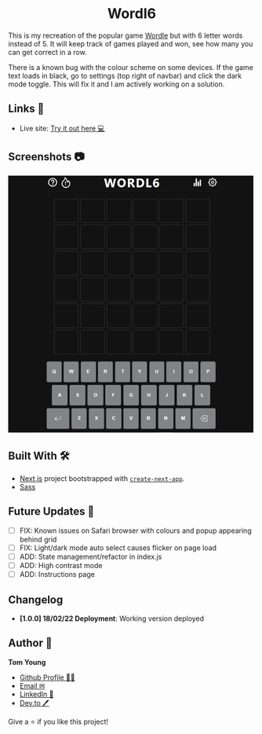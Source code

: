 <h1 align="center">Wordl6</h1>

This is my recreation of the popular game [Wordle](https://www.nytimes.com/games/wordle/index.html 'Link to Wordle') but with 6 letter words instead of 5. It will keep track of games played and won, see how many you can get correct in a row. 

There is a known bug with the colour scheme on some devices. If the game text loads in black, go to settings (top right of navbar) and click the dark mode toggle. This will fix it and I am actively working on a solution. 

## Links 🌟

- Live site: [Try it out here 💻](https://wordl6.vercel.app/ 'Live View')

## Screenshots 📷

<p float="left">
  <img src="./screenshots/screenshot-GIF-desktop.gif" width="500px">
<!--   <img src="./screenshots/screenshot-mobile.png" width="300px"> -->
</p>

## Built With 🛠

- [Next.js](https://nextjs.org/) project bootstrapped with [`create-next-app`](https://github.com/vercel/next.js/tree/canary/packages/create-next-app).
- [Sass](https://sass-lang.com/)

## Future Updates 🎁

- [ ] FIX: Known issues on Safari browser with colours and popup appearing behind grid
- [ ] FIX: Light/dark mode auto select causes flicker on page load
- [ ] ADD: State management/refactor in index.js
- [ ] ADD: High contrast mode
- [ ] ADD: Instructions page

## Changelog

- **[1.0.0] 18/02/22 Deployment**: Working version deployed 

## Author 🧑

**Tom Young**

- [Github Profile 👨‍💻](https://github.com/TheThomasY)
- [Email ✉](mailto:tomyoungdev@gmail.com?subject=Hi 'Hi!')
- [LinkedIn 💼](https://www.linkedin.com/in/tom-young5555/)
- [Dev.to 🖊](https://dev.to/thetomy)

Give a ⭐️ if you like this project!



